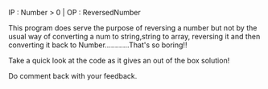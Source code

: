 IP : Number > 0 | 
OP : ReversedNumber


This program does serve the purpose of reversing a number but not by the usual way of converting a num to string,string to array,
reversing it and then converting it back to Number............That's so boring!!


Take a quick look at the code as it gives an out of the box solution!

Do comment back with your feedback.
